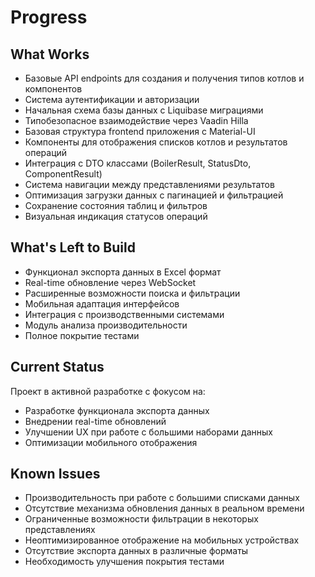 # Progress

## What Works
- Базовые API endpoints для создания и получения типов котлов и компонентов
- Система аутентификации и авторизации
- Начальная схема базы данных с Liquibase миграциями
- Типобезопасное взаимодействие через Vaadin Hilla
- Базовая структура frontend приложения с Material-UI
- Компоненты для отображения списков котлов и результатов операций
- Интеграция с DTO классами (BoilerResult, StatusDto, ComponentResult)
- Система навигации между представлениями результатов
- Оптимизация загрузки данных с пагинацией и фильтрацией
- Сохранение состояния таблиц и фильтров
- Визуальная индикация статусов операций

## What's Left to Build
- Функционал экспорта данных в Excel формат
- Real-time обновление через WebSocket
- Расширенные возможности поиска и фильтрации
- Мобильная адаптация интерфейсов
- Интеграция с производственными системами
- Модуль анализа производительности
- Полное покрытие тестами

## Current Status
Проект в активной разработке с фокусом на:
- Разработке функционала экспорта данных
- Внедрении real-time обновлений
- Улучшении UX при работе с большими наборами данных
- Оптимизации мобильного отображения

## Known Issues
- Производительность при работе с большими списками данных
- Отсутствие механизма обновления данных в реальном времени
- Ограниченные возможности фильтрации в некоторых представлениях
- Неоптимизированное отображение на мобильных устройствах
- Отсутствие экспорта данных в различные форматы
- Необходимость улучшения покрытия тестами
